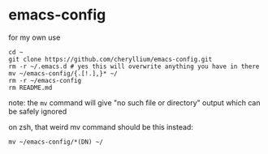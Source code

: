 # emacs-config
for my own use

```
cd ~
git clone https://github.com/cheryllium/emacs-config.git
rm -r ~/.emacs.d # yes this will overwrite anything you have in there
mv ~/emacs-config/{.[!.],}* ~/
rm -r ~/emacs-config
rm README.md
```

note: the `mv` command will give "no such file or directory" output which can be safely ignored

on zsh, that weird mv command should be this instead: 

```
mv ~/emacs-config/*(DN) ~/
```
